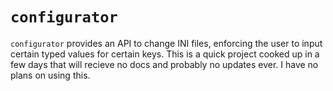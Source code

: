 # `configurator`

`configurator` provides an API to change INI files, enforcing the user to input certain typed values for certain keys. This is a quick project cooked up in a few days that will recieve no docs and probably no updates ever. I have no plans on using this.
